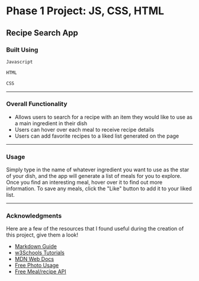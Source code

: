 # Phase 1 Project: JS, CSS, HTML

## Recipe Search App

### Built Using

```bash
Javascript
```

```bash
HTML
```

```bash
CSS
```

---

### Overall Functionality

- Allows users to search for a recipe with an item they would like to use as a main ingredient in their dish
- Users can hover over each meal to receive recipe details
- Users can add favorite recipes to a liked list generated on the page

---

### Usage

Simply type in the name of whatever ingredient you want to use as the star of your dish, and the app will generate a list of meals for you to explore. Once you find an interesting meal, hover over it to find out more information. To save any meals, click the "Like" button to add it to your liked list. 

---

### Acknowledgments

Here are a few of the resources that I found useful during the creation of this project, give them a look!

- [Markdown Guide](https://www.markdownguide.org/basic-syntax/)
- [w3Schools Tutorials](https://www.w3schools.com/)
- [MDN Web Docs](https://developer.mozilla.org/en-US/docs/Web)
- [Free Photo Usage](https://pixabay.com/)
- [Free Meal/recipe API](https://www.themealdb.com/api.php)
